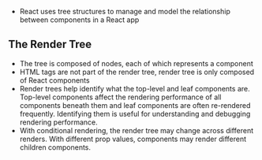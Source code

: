 + React uses tree structures to manage and model the relationship between components in a React app

## The Render Tree
+ The tree is composed of nodes, each of which represents a component
+ HTML tags are not part of the render tree, render tree is only composed of React components
+ Render trees help identify what the top-level and leaf components are. Top-level components affect the rendering performance of all components beneath them and leaf components are often re-rendered frequently. Identifying them is useful for understanding and debugging rendering performance.
+ With conditional rendering, the render tree may change across different renders. With different prop values, components may render different children components.
